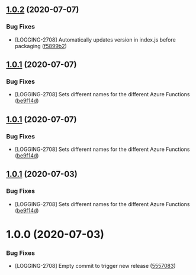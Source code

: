 ## [1.0.2](https://github.com/newrelic-experimental/newrelic-azure-functions/compare/v1.0.1...v1.0.2) (2020-07-07)


### Bug Fixes

* [LOGGING-2708] Automatically updates version in index.js before packaging ([f5899b2](https://github.com/newrelic-experimental/newrelic-azure-functions/commit/f5899b2323706437738972b4824dadb67ea524e8))

## [1.0.1](https://github.com/newrelic-experimental/newrelic-azure-functions/compare/v1.0.0...v1.0.1) (2020-07-07)


### Bug Fixes

* [LOGGING-2708] Sets different names for the different Azure Functions ([be9f14d](https://github.com/newrelic-experimental/newrelic-azure-functions/commit/be9f14d49af09ae168d568dd00b56dc5c1d38a1d))

## [1.0.1](https://github.com/newrelic-experimental/newrelic-azure-functions/compare/v1.0.0...v1.0.1) (2020-07-07)


### Bug Fixes

* [LOGGING-2708] Sets different names for the different Azure Functions ([be9f14d](https://github.com/newrelic-experimental/newrelic-azure-functions/commit/be9f14d49af09ae168d568dd00b56dc5c1d38a1d))

## [1.0.1](https://github.com/newrelic-experimental/newrelic-azure-functions/compare/v1.0.0...v1.0.1) (2020-07-03)


### Bug Fixes

* [LOGGING-2708] Sets different names for the different Azure Functions ([be9f14d](https://github.com/newrelic-experimental/newrelic-azure-functions/commit/be9f14d49af09ae168d568dd00b56dc5c1d38a1d))

# 1.0.0 (2020-07-03)


### Bug Fixes

* [LOGGING-2708] Empty commit to trigger new release ([5557083](https://github.com/newrelic-experimental/newrelic-azure-functions/commit/5557083faea3c9952ecf6eb1fd93a46bc8520ab9))
